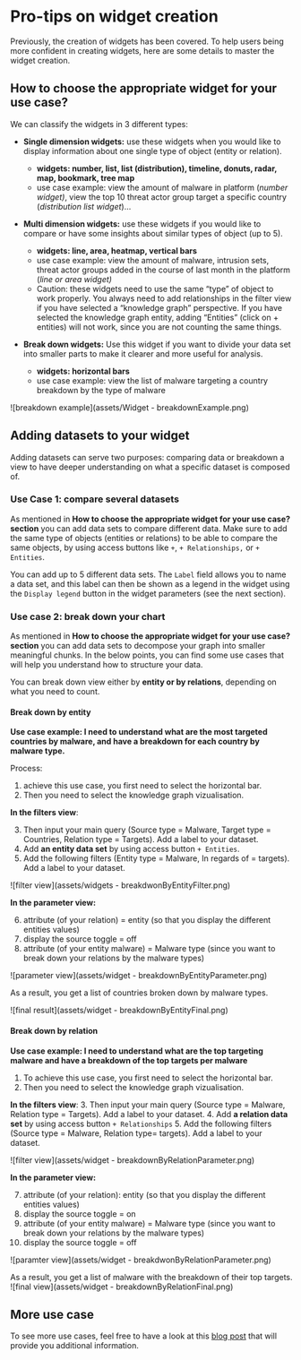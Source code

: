 # Pro-tips on widget creation

Previously, the creation of widgets has been covered. To help users being more confident in creating widgets, here are some details to master the widget creation.

## How to choose the appropriate widget for your use case?

We can classify the widgets in 3 different types:

- **Single dimension widgets:** use these widgets when you would like to display information about one single type of object (entity or relation).
    - **widgets: number, list, list (distribution), timeline, donuts, radar, map, bookmark, tree map**
    - use case example: view the amount of malware in platform (*number widget)*, view the top 10 threat actor group target a specific country (*distribution list widget*)…

- **Multi dimension widgets:** use these widgets if you would like to compare or have some insights about similar types of object (up to 5).
    - **widgets: line, area, heatmap, vertical bars**
    - use case example: view the amount of malware, intrusion sets, threat actor groups added in the course of last month in the platform (*line or area widget)*
    - Caution: these widgets need to use the same “type” of object to work properly. You always need to add relationships in the filter view if you have selected a “knowledge graph” perspective. If you have selected the knowledge graph entity, adding “Entities” (click on + entities) will not work, since you are not counting the same things.

- **Break down widgets:** Use this widget if you want to divide your data set into smaller parts to make it clearer and more useful for analysis.
    - **widgets: horizontal bars**
    - use case example: view the list of malware targeting a country breakdown by the type of malware

![breakdown example](assets/Widget - breakdownExample.png)

## Adding datasets to your widget

Adding datasets can serve two purposes: comparing data or breakdown a view to have deeper understanding on what a specific dataset is composed of. 

### Use Case 1: compare several datasets

As mentioned in **How to choose the appropriate widget for your use case? section** you can add data sets to compare different data. Make sure to add the same type of objects (entities or relations) to be able to compare the same objects, by using access buttons like `+`, `+ Relationships,` or `+ Entities`.

You can add up to 5 different data sets.  The `Label` field allows you to name a data set, and this label can then be shown as a legend in the widget using the `Display legend` button in the widget parameters (see the next section).

### Use case 2: break down your chart

As mentioned in **How to choose the appropriate widget for your use case? section** you can add data sets to decompose your graph into smaller meaningful chunks. 
In the below points, you can find some use cases that will help you understand how to structure your data.

You can break down view either by **entity or by relations**, depending on what you need to count.

#### Break down by entity
**Use case example: I need to understand what are the most targeted countries by malware, and have a breakdown for each country by malware type.**

Process:
1.  achieve this use case, you first need to select the horizontal bar.
2. Then you need to select the knowledge graph vizualisation.

**In the filters view**:

3. Then input your main query (Source type = Malware, Target type = Countries, Relation type = Targets). Add a label to your dataset. 
4. Add **an entity data set** by using access button `+ Entities`.
5. Add the following filters (Entity type = Malware, In regards of = targets). Add a label to your dataset.

![filter view](assets/widgets - breakdwonByEntityFilter.png)

**In the parameter view:**

6. attribute (of your relation) = entity (so that you display the different entities values)
7. display the source toggle = off
8. attribute (of your entity malware) = Malware type (since you want to break down your relations by the malware types)

![parameter view](assets/widget - breakdownByEntityParameter.png)

As a result, you get a list of countries broken down by malware types.

![final result](assets/widget - breakdownByEntityFinal.png)

#### Break down by relation

**Use case example: I need to understand what are the top targeting malware and have a breakdown of the top targets per malware**

1. To achieve this use case, you first need to select the horizontal bar.
2. Then you need to select the knowledge graph vizualisation.

**In the filters view**:
3. Then input your main query (Source type = Malware, Relation type = Targets). Add a label to your dataset. 
4. Add **a relation data set** by using access button  `+ Relationships`
5. Add the following filters (Source type = Malware, Relation type= targets). Add a label to your dataset.

![filter view](assets/widget - breakdownByRelationParameter.png)

**In the parameter view:**

7. attribute (of your relation): entity (so that you display the different entities values)
8. display the source toggle = on
9. attribute (of your entity malware) = Malware type (since you want to break down your relations by the malware types)
10. display the source toggle = off

![paramter view](assets/widget - breakdwonByRelationParameter.png)

As a result, you get a list of malware with the breakdown of their top targets.
![final view](assets/widget - breakdownByRelationFinal.png)

## More use case
To see more use cases, feel free to have a look at this [blog post](https://blog.filigran.io/new-octi-dashboards-the-first-graph-dashboarding-engine-for-the-stix-model-406e4eb5842a) that will provide you additional information.